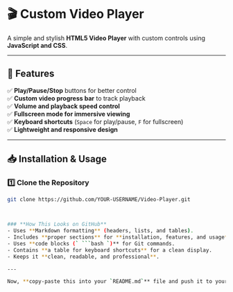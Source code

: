 # 🎬 Custom Video Player

A simple and stylish **HTML5 Video Player** with custom controls using **JavaScript and CSS**.

---

## 🚀 Features

✅ **Play/Pause/Stop** buttons for better control  
✅ **Custom video progress bar** to track playback  
✅ **Volume and playback speed control**  
✅ **Fullscreen mode for immersive viewing**  
✅ **Keyboard shortcuts** (`Space` for play/pause, `F` for fullscreen)  
✅ **Lightweight and responsive design**  

---

## 📥 Installation & Usage

### 1️⃣ Clone the Repository
```bash
git clone https://github.com/YOUR-USERNAME/Video-Player.git



### **How This Looks on GitHub**
- Uses **Markdown formatting** (headers, lists, and tables).  
- Includes **proper sections** for **installation, features, and usage**.  
- Uses **code blocks (` ```bash `)** for Git commands.  
- Contains **a table for keyboard shortcuts** for a clean display.  
- Keeps it **clean, readable, and professional**.  

---

Now, **copy-paste this into your `README.md`** file and push it to your GitHub repository! 🚀 Let me know if you need any modifications! 😊
